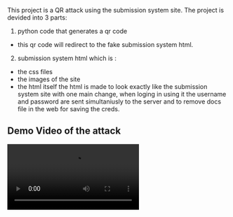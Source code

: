 This project is a QR attack using the submission system site.
The project is devided into 3 parts:
1. python code that generates a qr code
- this qr code will redirect to the fake submission system html.
2. submission system html which is :
- the css files
- the images of the site
- the html itself 
the html is made to look exactly like the submission system site with one main change,
  when loging in using it the username and password are sent simultaniusly to the server and to remove docs file in the web
  for saving the creds.


## Demo Video of the attack
<video controls>
    <source src="Mini_Project_Attack_Simulation.mp4"
            type="video/mp4"/>
    Sorry, your browser doesn't support embedded videos. You can download the video at: https://github.com/orhovya/submissionQRnetsec/blob/main/Mini_Project_Attack_Simulation.mp4
</video>
